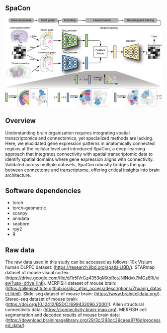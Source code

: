 ## SpaCon

![image](https://github.com/quhaichao/SpaCon/blob/main/Workflow.png)


## Overview
Understanding brain organization requires integrating spatial transcriptomics and connectomics, yet specialized methods are lacking. Here, we elucidated gene expression patterns in anatomically connected regions at the cellular level and introduced SpaCon, a deep-learning approach that integrates connectivity with spatial transcriptomic data to identify spatial domains where gene expression aligns with connectivity. Validated across multiple datasets, SpaCon robustly bridges the gap between connectome and transcriptome, offering critical insights into brain architecture.



## Software dependencies

* torch
* torch-geometric
* scanpy
* anndata
* seaborn
* rpy2
* R

## Raw data
The raw data used in this study can be accessed as follows: 10x Visium human DLPFC dataset: (https://research.libd.org/spatialLIBD/). STARmap dataset of mouse visual cortex: (https://drive.google.com/file/d/1r5IVrGz4353qMXoRotJNlNdvk7MGz8Ri/view?usp=drive_link). MERFISH dataset of mouse brain: (https://alleninstitute.github.io/abc_atlas_access/descriptions/Zhuang_dataset.html). Slide-seq dataset of mouse brain: (https://www.braincelldata.org/). Stereo-seq dataset of mouse brain: (https://doi.org/10.12412/BSDC.1699433096.20001). Allen structural connectivity data: (https://connectivity.brain-map.org). MERFISH cell segmentation and decoded results of mouse brain data: (https://download.brainimagelibrary.org/29/3c/293cc39ceea87f6d/processed_data/).
